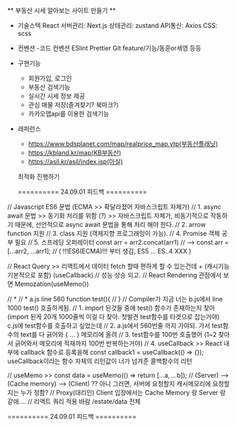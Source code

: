 ** 부동산 시세 알아보는 사이트 만들기 **


- 기술스텍
  React
  서버관리: Next.js
  상태관리: zustand
  API통신: Axios
  CSS: scss

- 컨벤션
  -코드 컨벤션
    ESlint 
    Prettier
  Git
  feature/기능/동훈or세영
  등등

- 구현기능
  - 회원가입, 로그인
  - 부동산 검색기능
  - 실시간 시세 정보 제공
  - 관심 매물 저장(즐겨찾기? 북마크?)
  - 카카오맵api를 이용한 검색기능

- 레퍼런스
  - https://www.bdsplanet.com/map/realprice_map.ytp(부동산플래닛)
  - https://kbland.kr/map(KB부동산)
  - https://asil.kr/asil/index.jsp(아실)

  최적화 진행하기

  ========== 24.09.01 피드백 ==========

// Javascript ES6 문법 (ECMA >> 확달라졌어 자바스크립트 자체가)
// 1. async await 문법 >> 동기화 처리를 위함 (?) >> 자바스크립트 자체가, 비동기적으로 작동하기 때문에, 선언적으로 async await 문법을 통해 처리 해야 한다.
// 2. arrow function 지원
// 3. class 지원 (객체지향 프로그래밍이 가능).
// 4. Promise 객체 공부 필요
// 5. 스프레딩 오퍼레이터 const arr = arr2.concat(arr1)
//    --> const arr = [...arr2, ...arr1];
// ( !!!ES6(ECMA)!!! 부터 생김, ES5 ... ES..4 XXX )

// React Query >> 리액트에서 데이터 fetch 할때 편하게 할 수 있는건데 + (캐시기능 기본적으로 포함) (useCallback)
// 성능 상승 되고.
// React Rendering 관점에서 보면 Memozation(useMemo())

// *
// * a.js line 560 function test(){
// }
// Compiler가 지금 너는 b.js에서 line 1000 test() 호출하게됨.
// 1. import 된것들 중에 test() 함수가 존재하는지 찾아 (import 된게 20개 1000줄씩 이걸 다 찾아. 첫발견 test함수를 타겟으로 잡는거야) c.js에 test함수를 호출하고 싶었는데
// 2. a.js에서 560번줄 까지 가야되. 가서 test함수의 text를 다 긁어와 { ... } 메모리에 올려
// 3. test함수를 100번 호출했어 (1~2 찾아서 긁어와서 메모리에 적재까지 100번 반복하는거야)
// 4. useCallback >> React 내부에 callback 함수로 등록을해 const callback1 = useCallback(() => {}); useCallback이라는 함수 자체의 리턴값이 너가 넘겨준 콜백함수의 리턴

// useMemo >> const data = useMemo(() => return [...a, ...b]);
// (Server) --> (Cache memory) --> (Client) ?? 아니 그러면, 서버에 요청할지 캐시메모리에 요청할지는 누가 정함?
// Proxy(대리인) Client 입장에서는 Cache Memory 랑 Server 랑 같애....
// 리액트 쿼리 적용 바람 /estate/data 전체

  ========== 24.09.01 피드백 ==========
